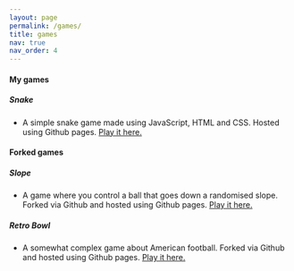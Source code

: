 ```yaml
---
layout: page
permalink: /games/
title: games
nav: true
nav_order: 4
---
```


#### My games
 
 
##### Snake
- A simple snake game made using JavaScript, HTML and CSS. Hosted using Github pages. [Play it here.](https://benhrpr.github.io/snake/)


#### Forked games

##### Slope
- A game where you control a ball that goes down a randomised slope. Forked via Github and hosted using Github pages. [Play it here.](https://benhrpr.github.io/slope/)

##### Retro Bowl
- A somewhat complex game about American football. Forked via Github and hosted using Github pages.
[Play it here.](https://benhrpr.github.io/retrobowl/)
